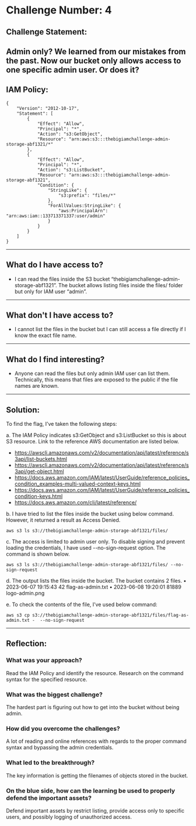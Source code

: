 # Challenge Number: 4

## Challenge Statement:
Admin only?
We learned from our mistakes from the past. Now our bucket only allows access to one specific admin user. Or does it?
---

## IAM Policy:

```
{
    "Version": "2012-10-17",
    "Statement": [
        {
            "Effect": "Allow",
            "Principal": "*",
            "Action": "s3:GetObject",
            "Resource": "arn:aws:s3:::thebigiamchallenge-admin-storage-abf1321/*"
        },
        {
            "Effect": "Allow",
            "Principal": "*",
            "Action": "s3:ListBucket",
            "Resource": "arn:aws:s3:::thebigiamchallenge-admin-storage-abf1321",
            "Condition": {
                "StringLike": {
                    "s3:prefix": "files/*"
                },
                "ForAllValues:StringLike": {
                    "aws:PrincipalArn": "arn:aws:iam::133713371337:user/admin"
                }
            }
        }
    ]
}
```

---

## What do I have access to?

- I can read the files inside the S3 bucket “thebigiamchallenge-admin-storage-abf1321”.
The bucket allows listing files inside the files/ folder but only for IAM user “admin”.

---

## What don't I have access to?

- I cannot list the files in the bucket but I can still access a file directly if I know the exact file name.
---

## What do I find interesting?

- Anyone can read the files but only admin IAM user can list them. Technically, this means that files are exposed to the public if the file names are known.

---

## Solution:

To find the flag, I’ve taken the following steps:

a.	The IAM Policy indicates s3:GetObject and s3:ListBucket so this is about S3 resource. Link to the reference AWS documentation are listed below.
-	https://awscli.amazonaws.com/v2/documentation/api/latest/reference/s3api/list-buckets.html 
-	https://awscli.amazonaws.com/v2/documentation/api/latest/reference/s3api/get-object.html 
-	https://docs.aws.amazon.com/IAM/latest/UserGuide/reference_policies_condition_examples-multi-valued-context-keys.html 
-	https://docs.aws.amazon.com/IAM/latest/UserGuide/reference_policies_condition-keys.html 
-	https://docs.aws.amazon.com/cli/latest/reference/ 

b.	I have tried to list the files inside the bucket using below command. However, it returned a result as Access Denied.
   ```
   aws s3 ls s3://thebigiamchallenge-admin-storage-abf1321/files/
   ```

c.	The access is limited to admin user only. To disable signing and prevent loading the credentials, I have used --no-sign-request option. The command is shown below.
```
aws s3 ls s3://thebigiamchallenge-admin-storage-abf1321/files/ --no-sign-request
```

d.	The output lists the files inside the bucket. The bucket contains 2 files.
•	2023-06-07 19:15:43         42 flag-as-admin.txt
•	2023-06-08 19:20:01      81889 logo-admin.png

e.	To check the contents of the file, I’ve used below command:
```
aws s3 cp s3://thebigiamchallenge-admin-storage-abf1321/files/flag-as-admin.txt -  --no-sign-request
```
---

## Reflection:

### What was your approach?
Read the IAM Policy and identify the resource. Research on the command syntax for the specified resource.

### What was the biggest challenge?
The hardest part is figuring out how to get into the bucket without being admin.

### How did you overcome the challenges?
A lot of reading and online references with regards to the proper command syntax and bypassing the admin credentials.

### What led to the breakthrough?
The key information is getting the filenames of objects stored in the bucket.

### On the blue side, how can the learning be used to properly defend the important assets?
Defend important assets by restrict listing, provide access only to specific users, and possibly logging of unauthorized access.
